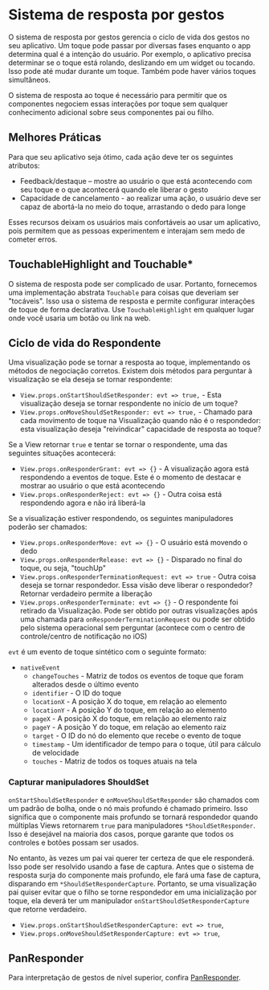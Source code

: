 # Sistema de resposta por gestos
O sistema de resposta por gestos gerencia o ciclo de vida dos gestos no seu aplicativo. Um toque pode passar por diversas fases enquanto o app determina qual é a intenção do usuário. Por exemplo, o aplicativo precisa determinar se o toque está rolando, deslizando em um widget ou tocando. Isso pode até mudar durante um toque. Também pode haver vários toques simultâneos.

O sistema de resposta ao toque é necessário para permitir que os componentes negociem essas interações por toque sem qualquer conhecimento adicional sobre seus componentes pai ou filho.

## Melhores Práticas
Para que seu aplicativo seja ótimo, cada ação deve ter os seguintes atributos:

* Feedback/destaque – mostre ao usuário o que está acontecendo com seu toque e o que acontecerá quando ele liberar o gesto
* Capacidade de cancelamento - ao realizar uma ação, o usuário deve ser capaz de abortá-la no meio do toque, arrastando o dedo para longe

Esses recursos deixam os usuários mais confortáveis ao usar um aplicativo, pois permitem que as pessoas experimentem e interajam sem medo de cometer erros.

## TouchableHighlight and Touchable*
O sistema de resposta pode ser complicado de usar. Portanto, fornecemos uma implementação abstrata `Touchable` para coisas que deveriam ser "tocáveis". Isso usa o sistema de resposta e permite configurar interações de toque de forma declarativa. Use `TouchableHighlight` em qualquer lugar onde você usaria um botão ou link na web.

## Ciclo de vida do Respondente
Uma visualização pode se tornar a resposta ao toque, implementando os métodos de negociação corretos. Existem dois métodos para perguntar à visualização se ela deseja se tornar respondente:

* `View.props.onStartShouldSetResponder: evt => true,` - Esta visualização deseja se tornar respondente no início de um toque?
* `View.props.onMoveShouldSetResponder: evt => true,` - Chamado para cada movimento de toque na Visualização quando não é o respondedor: esta visualização deseja "reivindicar" capacidade de resposta ao toque?

Se a View retornar `true` e tentar se tornar o respondente, uma das seguintes situações acontecerá:

* `View.props.onResponderGrant: evt => {}` - A visualização agora está respondendo a eventos de toque. Este é o momento de destacar e mostrar ao usuário o que está acontecendo
* `View.props.onResponderReject: evt => {}` - Outra coisa está respondendo agora e não irá liberá-la

Se a visualização estiver respondendo, os seguintes manipuladores poderão ser chamados:

* `View.props.onResponderMove: evt => {}` - O usuário está movendo o dedo
* `View.props.onResponderRelease: evt => {}` - Disparado no final do toque, ou seja, "touchUp"
* `View.props.onResponderTerminationRequest: evt => true` - Outra coisa deseja se tornar respondedor. Essa visão deve liberar o respondedor? Retornar verdadeiro permite a liberação
* `View.props.onResponderTerminate: evt => {}` - O respondente foi retirado da Visualização. Pode ser obtido por outras visualizações após uma chamada para `onResponderTerminationRequest` ou pode ser obtido pelo sistema operacional sem perguntar (acontece com o centro de controle/centro de notificação no iOS)

`evt` é um evento de toque sintético com o seguinte formato:

* `nativeEvent`
  * `changeTouches` - Matriz de todos os eventos de toque que foram alterados desde o último evento
  * `identifier` - O ID do toque
  * `locationX` - A posição X do toque, em relação ao elemento
  * `locationY` - A posição Y do toque, em relação ao elemento
  * `pageX` - A posição X do toque, em relação ao elemento raiz
  * `pageY` - A posição Y do toque, em relação ao elemento raiz
  * `target` - O ID do nó do elemento que recebe o evento de toque
  * `timestamp` - Um identificador de tempo para o toque, útil para cálculo de velocidade
  * `touches` - Matriz de todos os toques atuais na tela

### Capturar manipuladores ShouldSet
`onStartShouldSetResponder` e `onMoveShouldSetResponder` são chamados com um padrão de bolha, onde o nó mais profundo é chamado primeiro. Isso significa que o componente mais profundo se tornará respondedor quando múltiplas Views retornarem `true` para manipuladores `*ShouldSetResponder`. Isso é desejável na maioria dos casos, porque garante que todos os controles e botões possam ser usados.

No entanto, às vezes um pai vai querer ter certeza de que ele responderá. Isso pode ser resolvido usando a fase de captura. Antes que o sistema de resposta surja do componente mais profundo, ele fará uma fase de captura, disparando em `*ShouldSetResponderCapture`. Portanto, se uma visualização pai quiser evitar que o filho se torne respondedor em uma inicialização por toque, ela deverá ter um manipulador `onStartShouldSetResponderCapture` que retorne verdadeiro.

* `View.props.onStartShouldSetResponderCapture: evt => true`,
* `View.props.onMoveShouldSetResponderCapture: evt => true`,

## PanResponder
Para interpretação de gestos de nível superior, confira [PanResponder](/docs/panresponder.md).
